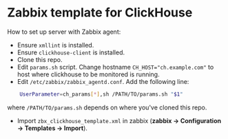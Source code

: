 # Zabbix template for ClickHouse

How to set up server with Zabbix agent:
  * Ensure `xmllint` is installed.
  * Ensure `clickhouse-client` is installed.
  * Clone this repo.
  * Edit `params.sh` script. Change hostname `CH_HOST="ch.example.com"` to host where clickhouse to be monitored is running. 
  * Edit `/etc/zabbix/zabbix_agentd.conf`. Add the following line:
```bash
	UserParameter=ch_params[*],sh /PATH/TO/params.sh "$1"
```
where `/PATH/TO/params.sh` depends on where you've cloned this repo.
  * Import `zbx_clickhouse_template.xml` in zabbix (**zabbix -> Configuration -> Templates -> Import**).

